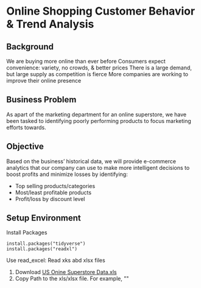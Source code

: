 # Online Shopping Customer Behavior & Trend Analysis

## Background
We are buying more online than ever before
Consumers expect convenience: variety, no crowds, & better prices
There is a large demand, but large supply as competition is fierce
More companies are working to improve their online presence

## Business Problem
As apart of the marketing department for an online superstore, we have been tasked to identifying poorly performing products to focus marketing efforts towards.

## Objective
Based on the business’ historical data, we will provide e-commerce analytics that our company can use to make more intelligent decisions to boost profits and minimize losses by identifying:
* Top selling products/categories
* Most/least profitable products 
* Profit/loss by discount level

## Setup Environment
Install Packages
```
install.packages("tidyverse")
install.packages("readxl")
```
Use read_excel: Read xks abd xlsx files
1. Download [US Onine Superstore Data.xls](https://github.com/rosylin0812/Online-Shopping-Customer-Behavior-Trend-Analysis/blob/main/US%20Onine%20Superstore%20Data.xls)
2. Copy Path to the xls/xlsx file. For example, ""

